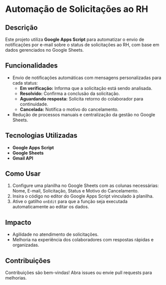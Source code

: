 # Automação de Solicitações ao RH  

## Descrição  
Este projeto utiliza **Google Apps Script** para automatizar o envio de notificações por e-mail sobre o status de solicitações ao RH, com base em dados gerenciados no Google Sheets.  

## Funcionalidades  
- Envio de notificações automáticas com mensagens personalizadas para cada status:  
  - **Em verificação:** Informa que a solicitação está sendo analisada.  
  - **Resolvido:** Confirma a conclusão da solicitação.  
  - **Aguardando resposta:** Solicita retorno do colaborador para continuidade.  
  - **Cancelada:** Notifica o motivo do cancelamento.  
- Redução de processos manuais e centralização da gestão no Google Sheets.  

## Tecnologias Utilizadas  
- **Google Apps Script**  
- **Google Sheets**  
- **Gmail API**  

## Como Usar  
1. Configure uma planilha no Google Sheets com as colunas necessárias: Nome, E-mail, Solicitação, Status e Motivo do Cancelamento.  
2. Insira o código no editor do Google Apps Script vinculado à planilha.  
3. Ative o gatilho `onEdit` para que a função seja executada automaticamente ao editar os dados.  

## Impacto  
- Agilidade no atendimento de solicitações.  
- Melhoria na experiência dos colaboradores com respostas rápidas e organizadas.  

## Contribuições  
Contribuições são bem-vindas! Abra issues ou envie pull requests para melhorias.  


